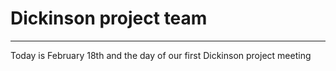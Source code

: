 # Dickinson project team
___
Today is February 18th and the day of our first Dickinson project meeting

